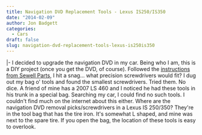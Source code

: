 ```yaml
---
title: Navigation DVD Replacement Tools - Lexus IS250/IS350
date: "2014-02-09"
author: Jon Badgett
categories:
  - Cars
draft: false
slug: navigation-dvd-replacement-tools-lexus-is250is350
---
```


|- I decided to upgrade the navigation DVD in my car. Being who I am, this is a
DIY project (once you get the DVD, of course). <!--more--> Followed the
<a href="http://lexus.sewellparts.com/pdf/Navigation_System_Installation_Guide.pdf">instructions
from Sewell Parts</a>, I hit a snag... what precision screwdrivers would fit? I
dug out my bag o' tools and found the smallest screwdrivers. Tried them. No
dice. A friend of mine has a 2007 LS 460 and I noticed he had these tools in his
trunk in a special bag. Searching my car, I could find no such tools. I couldn't
find much on the internet about this either. Where are the navigation DVD
removal picks/screwdrivers in a Lexus IS 250/350? They're in the tool bag that
has the tire iron. It's somewhat L shaped, and mine was next to the spare tire.
If you open the bag, the location of these tools is easy to overlook.
